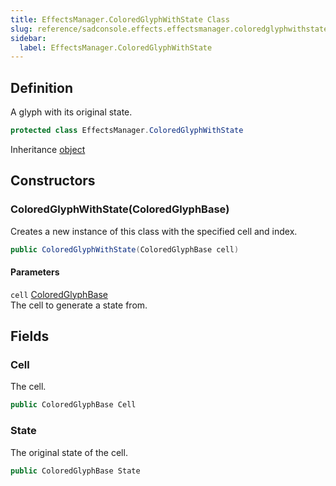 ```yaml
---
title: EffectsManager.ColoredGlyphWithState Class
slug: reference/sadconsole.effects.effectsmanager.coloredglyphwithstate
sidebar:
  label: EffectsManager.ColoredGlyphWithState
---
```

## Definition

A glyph with its original state.

```csharp title="C#"
protected class EffectsManager.ColoredGlyphWithState
```

Inheritance [object](https://learn.microsoft.com/dotnet/api/system.object/)

## Constructors

### ColoredGlyphWithState(ColoredGlyphBase)

Creates a new instance of this class with the specified cell and index.

```csharp title="C#"
public ColoredGlyphWithState(ColoredGlyphBase cell)
```

#### Parameters

`cell` [ColoredGlyphBase](../sadconsole.coloredglyphbase/)  
The cell to generate a state from.


## Fields

### Cell

The cell.

```csharp title="C#"
public ColoredGlyphBase Cell
```

### State

The original state of the cell.

```csharp title="C#"
public ColoredGlyphBase State
```